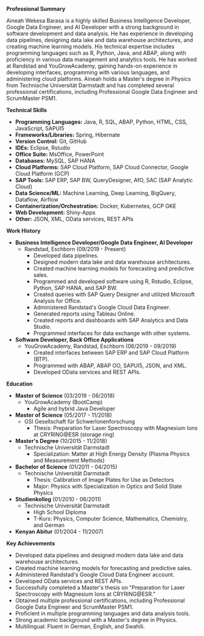 **Professional Summary**

Aineah Wekesa Barasa is a highly skilled Business Intelligence Developer, Google Data Engineer, and AI Developer with a strong background in software development and data analysis. He has experience in developing data pipelines, designing data lake and data warehouse architectures, and creating machine learning models. His technical expertise includes programming languages such as R, Python, Java, and ABAP, along with proficiency in various data management and analytics tools. He has worked at Randstad and YouGrowAcademy, gaining hands-on experience in developing interfaces, programming with various languages, and administering cloud platforms. Aineah holds a Master's degree in Physics from Technische Universität Darmstadt and has completed several professional certifications, including Professional Google Data Engineer and ScrumMaster PSM1.

**Technical Skills**

*   **Programming Languages:** Java, R, SQL, ABAP, Python, HTML, CSS, JavaScript, SAPUI5
*   **Frameworks/Libraries:** Spring, Hibernate
*   **Version Control:** Git, GitHub
*   **IDEs:** Eclipse, Rstudio
*   **Office Suite:** MsOffice, PowerPoint
*   **Databases:** MySQL, SAP HANA
*   **Cloud Platforms:** SAP Cloud Platform, SAP Cloud Connector, Google Cloud Platform (GCP)
*   **SAP Tools:** SAP ERP, SAP BW, QueryDesigner, AfO, SAC (SAP Analytic Cloud)
*   **Data Science/ML:** Machine Learning, Deep Learning, BigQuery, Dataflow, Airflow
*   **Containerization/Orchestration:** Docker, Kubernetes, GCP GKE
*   **Web Development:** Shiny-Apps
*   **Other:** JSON, XML, OData services, REST APIs

**Work History**

*   **Business Intelligence Developer/Google Data Engineer, AI Developer**
    *   Randstad, Eschborn (09/2019 - Present)
        *   Developed data pipelines.
        *   Designed modern data lake and data warehouse architectures.
        *   Created machine learning models for forecasting and predictive sales.
        *   Programmed and developed software using R, Rstudio, Eclipse, Python, SAP HANA, and SAP BW.
        *   Created queries with SAP Query Designer and utilized Microsoft Analysis for Office.
        *   Administered Randstad's Google Cloud Data Engineer.
        *   Generated reports using Tableau Online.
        *   Created reports and dashboards with SAP Analytics and Data Studio.
        *   Programmed interfaces for data exchange with other systems.
*   **Software Developer, Back Office Applications**
    *   YouGrowAcademy, Randstad, Eschborn (06/2019 - 09/2019)
        *   Created interfaces between SAP ERP and SAP Cloud Platform (BTP).
        *   Programmed with ABAP, ABAP OO, SAPUI5, JSON, and XML.
        *   Developed OData services and REST APIs.

**Education**

*   **Master of Science** (03/2019 - 06/2018)
    *   YouGrowAcademy (BootCamp)
        *   Agile and hybrid Java Developer
*   **Master of Science** (05/2017 - 11/2018)
    *   GSI Gesellschaft für SchwerIonenforschung
        *   Thesis: Preparation for Laser Spectroscopy with Magnesium Ions at CRYRING@ESR (storage ring)
*   **Master's Degree** (10/2015 - 11/2018)
    *   Technische Universität Darmstadt
        *   Specialization: Matter at High Energy Density (Plasma Physics and Measurement Methods)
*   **Bachelor of Science** (01/2011 - 04/2015)
    *   Technische Universität Darmstadt
        *   Thesis: Calibration of Image Plates for Use as Detectors
        *   Major: Physics with Specialization in Optics and Solid State Physics
*   **Studienkolleg** (01/2010 - 06/2011)
    *   Technische Universität Darmstadt
        *   High School Diploma
        *   T-Kurs: Physics, Computer Science, Mathematics, Chemistry, and German
*   **Kenyan Abitur** (01/2004 - 11/2007)

**Key Achievements**

*   Developed data pipelines and designed modern data lake and data warehouse architectures.
*   Created machine learning models for forecasting and predictive sales.
*   Administered Randstad's Google Cloud Data Engineer account.
*   Developed OData services and REST APIs.
*   Successfully completed a Master's thesis on "Preparation for Laser Spectroscopy with Magnesium Ions at CRYRING@ESR."
*   Obtained multiple professional certifications, including Professional Google Data Engineer and ScrumMaster PSM1.
*   Proficient in multiple programming languages and data analysis tools.
*   Strong academic background with a Master's degree in Physics.
*   Multilingual: Fluent in German, English, and Swahili.